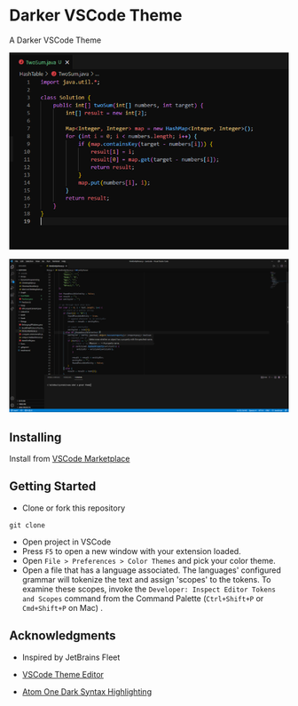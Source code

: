 # Darker VSCode Theme

A Darker VSCode Theme

<!-- picture here -->

![alt text](readme-assets/syntax.png "Syntax")

![alt text](readme-assets/editor.png "Editor Theme")

## Installing

Install from [VSCode Marketplace](https://marketplace.visualstudio.com/items?itemName=sajantoor.darker-theme)

## Getting Started

-   Clone or fork this repository

```
git clone
```

-   Open project in VSCode
-   Press `F5` to open a new window with your extension loaded.
-   Open `File > Preferences > Color Themes` and pick your color theme.
-   Open a file that has a language associated. The languages' configured grammar will tokenize the text and assign 'scopes' to the tokens. To examine these scopes, invoke the `Developer: Inspect Editor Tokens and Scopes` command from the Command Palette (`Ctrl+Shift+P` or `Cmd+Shift+P` on Mac) .

## Acknowledgments

-   Inspired by JetBrains Fleet

-   [VSCode Theme Editor](https://themes.vscode.one/)

-   [Atom One Dark Syntax Highlighting](https://marketplace.visualstudio.com/items?itemName=akamud.vscode-theme-onedark)
